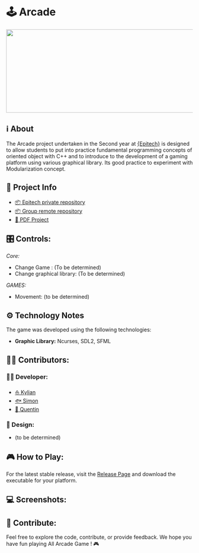 # 🕹️ Arcade

<p align="center">
<img width="800" height="225" src="https://github.com/6im0n/Arcade/assets/46846093/f507a4ea-6bc8-4f86-b904-e9114cea61e5">
</p>

## **ℹ️ About**
The Arcade project undertaken in the Second year at [{Epitech}](https://www.epitech.eu/) is designed to allow students to put into practice fundamental programming concepts of oriented object with C++ and to introduce to the development of a gaming platform using various graphical library. Its good practice to experiment with Modularization concept.

## **📑 Project Info**
- [📦 Epitech private repository](https://github.com/EpitechPromo2027/B-OOP-400-NAN-4-1-arcade-simon.ganier-lombard)
- [📦 Group remote repository](https://github.com/6im0n/Arcade)
- [📄 PDF Project](https://intra.epitech.eu/module/2023/B-OOP-400/NAN-4-1/acti-633490/project/file/B-OOP-400_arcade.pdf)

## **🎛️ Controls:**

*Core:*
- Change Game : (To be determined)
- Change graphical library: (To be determined)

*GAMES:*
- Movement: (to be determined)

## **⚙️ Technology Notes**

The game was developed using the following technologies:

- **Graphic Library:** Ncurses, SDL2, SFML

## **🙍‍♂️ Contributors:**

### **👨‍💻 Developer:**
- [⛵ Kylian](https://github.com/Njord201)
- [🐟 Simon](https://github.com/ThomasQUINTIN)
- [🦁 Quentin](https://github.com/Quentintnrl)

### **🍦 Design:**
- (to be determined)

## **🎮 How to Play:**

For the latest stable release, visit the [Release Page](https://github.com/6im0n/Arcade/tag/Release) and download the executable for your platform.

## **💻 Screenshots:**

## **👐 Contribute:**

Feel free to explore the code, contribute, or provide feedback. We hope you have fun playing All Arcade Game ! 🎮
